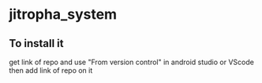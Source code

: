 # jitropha_system

<h2>To install it</h2>

get link of repo and use "From version control" in android studio or VScode then add link of repo on it 
